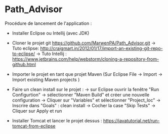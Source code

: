 # Path_Advisor

Procédure de lancement de l'application :

- Installer Eclipse ou Intellij (avec JDK)
- Cloner le projet git https://github.com/MarwenPA/Path_Advisor.git
 -> Tuto eclipse: http://craigmart.in/2012/01/17/import-an-existing-git-repo-to-eclipse/
 -> Tuto Intellij : https://www.jetbrains.com/help/webstorm/cloning-a-repository-from-github.html

- Importer le projet en tant que projet Maven (Sur Eclipse File -> Import -> Import existing Maven projects )
- Faire un clean install sur le projet :
   -> sur Eclipse ouvrir la fenêtre "Run Configurtion"
   -> sélectionner "Maven Build" et créer une nouvelle configuration
   -> Cliquer sur "Variables" et sélectionner "Project_loc"
   -> Inscrire dans "Goals" : clean install
   -> Cocher la case "Skip Tests"
   -> Cliquer sur Apply et run

- Installer Tomcat et lancer le projet dessus : https://javatutorial.net/run-tomcat-from-eclipse
